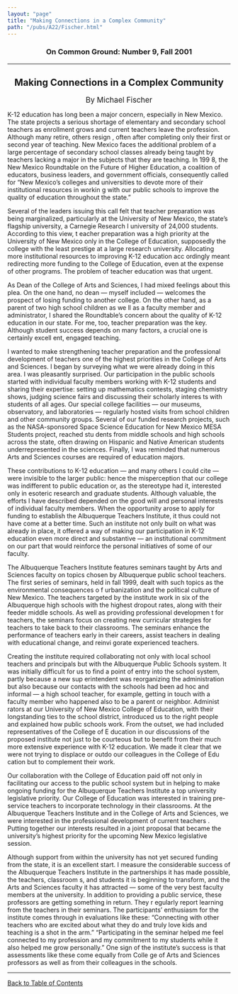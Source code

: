 ```yaml
---
layout: "page"
title: "Making Connections in a Complex Community"
path: "/pubs/A22/Fischer.html"
---
```

<main>
<h3 align="CENTER">On Common Ground: Number 9, Fall 2001</h3>
<hr/>
<h2 align="CENTER">Making Connections in a Complex Community</h2>
<p align="CENTER"><big>By Michael Fischer</big></p>
<p>K-12 education has long been a major concern, especially in New Mexico. The state projects a serious shortage of elementary and secondary school teachers as enrollment grows and current teachers leave the profession. Although many retire, others resign
, often after completing only their first or second year of teaching. New Mexico faces the additional problem of a large percentage of secondary school classes already being taught by teachers lacking a major in the subjects that they are teaching. In 199
8, the New Mexico Roundtable on the Future of Higher Education, a coalition of educators, business leaders, and government officials, consequently called for “New Mexico’s colleges and universities to devote more of their institutional resources in workin
g with our public schools to improve the quality of education throughout the state.”</p>
<p>Several of the leaders issuing this call felt that teacher preparation was being marginalized, particularly at the University of New Mexico, the state’s flagship university, a Carnegie Research I university of 24,000 students. According to this view, t
eacher preparation was a high priority at the University of New Mexico only in the College of Education, supposedly the college with the least prestige at a large research university. Allocating more institutional resources to improving K-12 education acc
ordingly meant redirecting more funding to the College of Education, even at the expense of other programs. The problem of teacher education was that urgent.</p>
<p>As Dean of the College of Arts and Sciences, I had mixed feelings about this plea. On the one hand, no dean — myself included — welcomes the prospect of losing funding to another college. On the other hand, as a parent of two high school children as we
ll as a faculty member and administrator, I shared the Roundtable’s concern about the quality of K-12 education in our state. For me, too, teacher preparation was the key. Although student success depends on many factors, a crucial one is certainly excell
ent, engaged teaching.</p>
<p>I wanted to make strengthening teacher preparation and the professional development of teachers one of the highest priorities in the College of Arts and Sciences. I began by surveying what we were already doing in this area. I was pleasantly surprised.
Our participation in the public schools started with individual faculty members working with K-12 students and sharing their expertise: setting up mathematics contests, staging chemistry shows, judging science fairs and discussing their scholarly interes
ts with students of all
ages. Our special college facilities — our
museums, observatory, and laboratories — regularly hosted visits from school children and other community groups. Several of our funded research projects, such as the NASA-sponsored Space Science Education for New Mexico MESA Students project, reached stu
dents from middle schools and high schools across the state, often drawing on Hispanic and Native American students underrepresented in the sciences. Finally, I was reminded that numerous Arts and Sciences courses are required of education majors.</p>
<p>These contributions to K-12 education — and many others I could cite — were invisible to the larger public: hence the misperception that our college was indifferent to public education or, as the stereotype had it, interested only in esoteric research
and graduate students. Although valuable, the efforts I have described depended on the good will and personal interests of individual faculty members. When the opportunity arose to apply for funding to establish the Albuquerque Teachers Institute, it thus
could not have come at a better time. Such an institute not only built on what was
already in place, it offered a way of making our participation in K-12 education even more direct and substantive — an institutional commitment on our part that would reinforce the personal initiatives of some of our faculty.
</p>
<p>The Albuquerque Teachers Institute features seminars taught by Arts and Sciences faculty on topics chosen by Albuquerque public school teachers. The first series of seminars, held in fall 1999, dealt with such topics as the environmental consequences o
f urbanization and the political culture of New Mexico. The teachers targeted by the institute work in six of the Albuquerque high schools with the highest dropout rates, along with their feeder middle schools. As well as providing professional developmen
t for teachers, the seminars focus on creating new curricular strategies for teachers to take back to their classrooms. The seminars enhance the performance of teachers early in their careers, assist teachers in dealing with educational change, and reinvi
gorate experienced teachers.</p>
<p>Creating the institute required collaborating not only with local school teachers and principals but with the Albuquerque Public Schools system. It was initially difficult for us to find a point of entry into the school system, partly because a new sup
erintendent was reorganizing the administration but also because our contacts with the schools had been ad hoc and informal — a high school teacher, for example, getting in touch with a faculty member who happened also to be a parent or neighbor. Administ
rators at our University of New Mexico College of Education, with their longstanding ties to the school district, introduced us to the right people and explained how public schools work. From the outset, we had included representatives of the College of E
ducation in our discussions of the proposed institute not just to be courteous but to benefit from their much more extensive experience with K-12 education. We made it clear that we were not trying to displace or outdo our colleagues in the College of Edu
cation but to complement their work. </p>
<p>Our collaboration with the College of Education paid off not only in facilitating our access to the public school system but in helping to make ongoing funding for the Albuquerque Teachers Institute a top university legislative priority. Our College of
Education was interested in training pre-service teachers to incorporate technology in their classrooms. At the Albuquerque Teachers Institute and in the College of Arts and Sciences, we were interested in the professional development of current teachers
. Putting together our interests resulted in a joint proposal that became the university’s highest priority for the upcoming New Mexico legislative session.</p>
<p>Although support from within the university has not yet secured funding from the state, it is an excellent start. I measure the considerable success of the Albuquerque Teachers Institute in the partnerships it has made possible, the teachers, classroom
s, and students it is beginning to transform, and the Arts and Sciences faculty it has attracted — some of the very best faculty members at the university. In addition to providing a public service, these professors are getting something in return. They r
egularly report learning from the teachers in their seminars. The participants’ enthusiasm for the institute comes through in evaluations like these: “Connecting with other teachers who are excited about what they do and truly love kids and teaching is a
shot in the arm.” “Participating in the seminar helped me feel connected to my profession and my commitment to my students while it also helped me grow personally.” One sign of the institute’s success is that assessments like these come equally from Colle
ge of Arts and Sciences professors as well as from their colleagues in the schools.</p>
<hr/>
<p><a href="/pubs/A22/">Back to Table of Contents</a></p>
</main>
